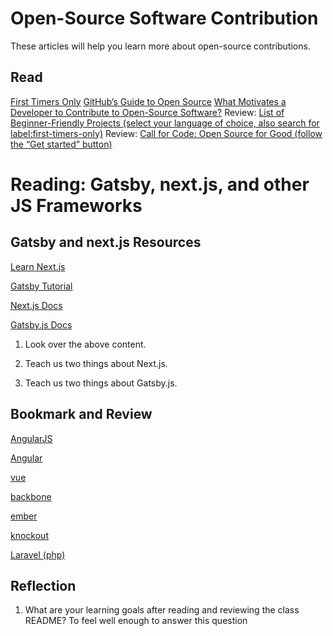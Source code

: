 # Open-Source Software Contribution
These articles will help you learn more about open-source contributions.

## Read
[First Timers Only](https://www.firsttimersonly.com/)
[GitHub’s Guide to Open Source](https://www.github.com/open-source)
[What Motivates a Developer to Contribute to Open-Source Software?](https://clearcode.cc/blog/why-developers-contribute-open-source-software/)
Review: [List of Beginner-Friendly Projects (select your language of choice, also search for label:first-timers-only)](https://github.com/search?q=label%3Agood-first-issue+archived%3Afalse)
Review: [Call for Code: Open Source for Good (follow the “Get started” button)](https://callforcode.org/)

# Reading: Gatsby, next.js, and other JS Frameworks

## Gatsby and next.js Resources
[Learn Next.js](https://nextjs.org/learn/basics/getting-started)

[Gatsby Tutorial](https://www.gatsbyjs.org/tutorial/)

[Next.js Docs](https://nextjs.org/docs)

[Gatsby.js Docs](https://www.gatsbyjs.org/docs/)

1. Look over the above content.
  1. Teach us two things about Next.js.
  
  
  2. Teach us two things about Gatsby.js.


## Bookmark and Review

[AngularJS](https://angularjs.org/)

[Angular](https://angular.io/)

[vue](https://vuejs.org/)

[backbone](http://backbonejs.org/)

[ember](https://www.emberjs.com/)

[knockout](https://knockoutjs.com/)

[Laravel (php)](https://laravel.com/)

## Reflection
1. What are your learning goals after reading and reviewing the class README?
  To feel well enough to answer this question
